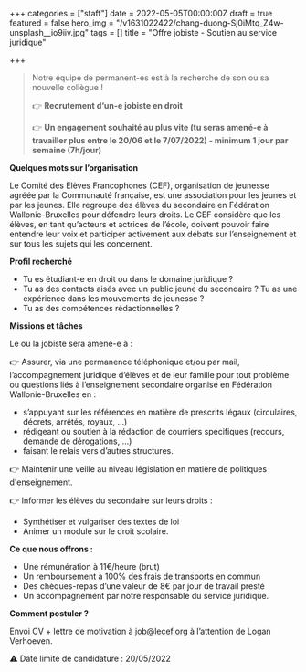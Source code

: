 +++
categories = ["staff"]
date = 2022-05-05T00:00:00Z
draft = true
featured = false
hero_img = "/v1631022422/chang-duong-Sj0iMtq_Z4w-unsplash__io9iiv.jpg"
tags = []
title = "Offre jobiste - Soutien au service juridique"

+++
> Notre équipe de permanent-es est à la recherche de son ou sa nouvelle collègue !
>
> 👉 **Recrutement d‘un-e jobiste en droit**
>
> 👉 **Un engagement souhaité au plus vite (tu seras amené-e à travailler plus entre le 20/06 et le 7/07/2022) - minimum 1 jour par semaine (7h/jour)**

  
**Quelques mots sur l’organisation**

Le Comité des Élèves Francophones (CEF), organisation de jeunesse agréée par la Communauté française, est une association pour les jeunes et par les jeunes. Elle regroupe des élèves du secondaire en Fédération Wallonie-Bruxelles pour défendre leurs droits. Le CEF considère que les élèves, en tant qu’acteurs et actrices de l’école, doivent pouvoir faire entendre leur voix et participer activement aux débats sur l’enseignement et sur tous les sujets qui les concernent.

**Profil recherché**

* Tu es étudiant-e en droit ou dans le domaine juridique ?
* Tu as des contacts aisés avec un public jeune du secondaire ? Tu as une expérience dans les mouvements de jeunesse ?
* Tu as des compétences rédactionnelles ?

**Missions et tâches**

Le ou la jobiste sera amené-e à :

👉​ Assurer, via une permanence téléphonique et/ou par mail, l’accompagnement juridique d’élèves et de leur famille pour tout problème ou questions liés à l’enseignement secondaire organisé en Fédération Wallonie-Bruxelles en :

* s’appuyant sur les références en matière de prescrits légaux (circulaires, décrets, arrêtés, royaux, …)
* rédigeant ou soutien à la rédaction de courriers spécifiques (recours, demande de dérogations, …)
* faisant le relais vers d’autres structures.

👉 Maintenir une veille au niveau législation en matière de politiques d'enseignement.

👉 Informer les élèves du secondaire sur leurs droits :

* Synthétiser et vulgariser des textes de loi
* Animer un module sur le droit scolaire.

**Ce que nous offrons :**

* Une rémunération à 11€/heure (brut)
* Un remboursement à 100% des frais de transports en commun
* Des chèques-repas d’une valeur de 8€ par jour de travail presté
* Un accompagnement par notre responsable du service juridique.

**Comment postuler ?**

Envoi CV + lettre de motivation à [job@lecef.org](mailto:job@lecef.org) à l’attention de Logan Verhoeven.

⚠️ Date limite de candidature : 20/05/2022